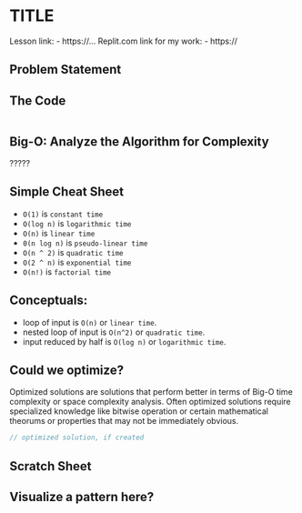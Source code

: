 # TITLE

Lesson link:
    - https://...
Replit.com link for my work:
    - https://

## Problem Statement

## The Code

```javascript

```

## Big-O: Analyze the Algorithm for Complexity

?????

## Simple Cheat Sheet

- `O(1)` is `constant time`
- `O(log n)` is `logarithmic time` 
- `O(n)` is `linear time`
- `0(n log n)` is `pseudo-linear time`
- `O(n ^ 2)` is `quadratic time` 
- `O(2 ^ n)` is `exponential time`
- `O(n!)` is `factorial time` 

## Conceptuals:

- loop of input is `O(n)` or `linear time`.
- nested loop of input is `O(n^2)` or `quadratic time`.
- input reduced by half is `O(log n)` or `logarithmic time`.

## Could we optimize?

Optimized solutions are solutions that perform better in terms of Big-O 
time complexity or space complexity analysis.  Often optimized solutions 
require specialized knowledge like bitwise operation or certain 
mathematical theorums or properties that may not be immediately obvious.

```javascript
// optimized solution, if created
```

## Scratch Sheet

Visualize a pattern here?
- 